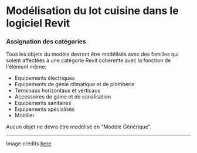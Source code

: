 # Modélisation du lot cuisine dans le logiciel Revit

### Assignation des catégories

Tous les objets du modèle devront être modélisés avec des familles qui soient affectées à une catégorie Revit cohérente avec la fonction de l'élément même: 

* Equipements électriques
* Equipements de génie climatique et de plomberie
* Terminaux horizontaux et verticaux
* Accessoires de gaine et de canalisation
* Equipements sanitaires 
* Equipements spécialisés
* Mobilier

Aucun objet ne devra être modélisé en "Modèle Générique". 

---

Image credits [here ](/CREDITS.md)



